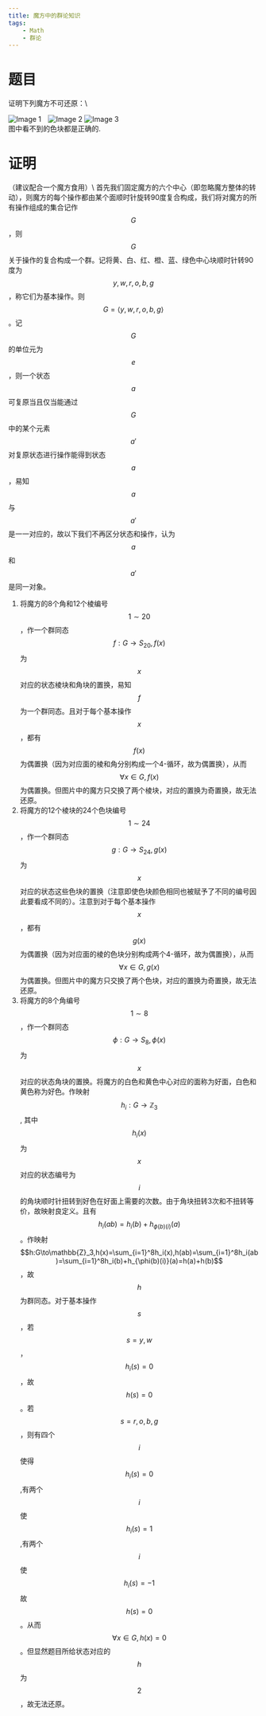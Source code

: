 ```yaml
---
title: 魔方中的群论知识
tags:
    - Math
    - 群论
---
```


# 题目

证明下列魔方不可还原：\\
<div>  <img src="/img/post/jh.jpg" alt="Image 1" style="margin-right: 10px;"/>  <img src="/img/post/zl.jpg" alt="Image 2" /> <img src="/img/post/zj.jpg" alt="Image 3" /></div>
<!-- \begin{minipage}{0.3\linewidth} -->
<!-- \centering 1. -->
<!-- \includegraphics[width=\linewidth]{jh.jpg} -->
<!-- \end{minipage} -->
<!-- \begin{minipage}{0.3\linewidth} -->
<!-- \centering 2. -->
<!-- \includegraphics[width=\linewidth]{zl.jpg} -->
<!-- \end{minipage} -->
<!-- \begin{minipage}{0.3\linewidth} -->
<!-- \centering 3. -->
<!-- \includegraphics[width=\linewidth]{zj.jpg} -->
<!-- \end{minipage} -->
图中看不到的色块都是正确的. 

# 证明

（建议配合一个魔方食用）\\
首先我们固定魔方的六个中心（即忽略魔方整体的转动），则魔方的每个操作都由某个面顺时针旋转90度复合构成，我们将对魔方的所有操作组成的集合记作$$G$$，则$$G$$关于操作的复合构成一个群。记将黄、白、红、橙、蓝、绿色中心块顺时针转90度为$$y,w,r,o,b,g$$，称它们为基本操作。则$$G=\langle y,w,r,o,b,g\rangle$$。记$$G$$的单位元为$$e$$，则一个状态$$a$$可复原当且仅当能通过$$G$$中的某个元素$$a'$$对复原状态进行操作能得到状态$$a$$，易知$$a$$与$$a'$$是一一对应的，故以下我们不再区分状态和操作，认为$$a$$和$$a'$$是同一对象。
1. 将魔方的8个角和12个棱编号$$1\sim20$$，作一个群同态$$f:G\to S_{20},f(x)$$为$$x$$对应的状态棱块和角块的置换，易知$$f$$为一个群同态。且对于每个基本操作$$x$$，都有$$f(x)$$为偶置换（因为对应面的棱和角分别构成一个4-循环，故为偶置换），从而$$\forall x\in G,f(x)$$为偶置换。但图片中的魔方只交换了两个棱块，对应的置换为奇置换，故无法还原。
1. 将魔方的12个棱块的24个色块编号$$1\sim 24$$，作一个群同态$$g:G\to S_{24},g(x)$$为$$x$$对应的状态这些色块的置换（注意即使色块颜色相同也被赋予了不同的编号因此要看成不同的）。注意到对于每个基本操作$$x$$，都有$$g(x)$$为偶置换（因为对应面的棱的色块分别构成两个4-循环，故为偶置换），从而$$\forall x\in G,g(x)$$为偶置换。但图片中的魔方只交换了两个色块，对应的置换为奇置换，故无法还原。
1. 将魔方的8个角编号$$1\sim 8$$，作一个群同态$$\phi:G\to S_{8},\phi(x)$$为$$x$$对应的状态角块的置换。将魔方的白色和黄色中心对应的面称为好面，白色和黄色称为好色。作映射$$h_i:G\to \mathbb{Z}_3$$, 
其中$$h_i(x)$$为$$x$$对应的状态编号为$$i$$的角块顺时针扭转到好色在好面上需要的次数。由于角块扭转3次和不扭转等价，故映射良定义。且有$$h_i(ab)=h_i(b)+h_{\phi(b)(i)}(a)$$。作映射$$h:G\to\mathbb{Z}_3,h(x)=\sum_{i=1}^8h_i(x),h(ab)=\sum_{i=1}^8h_i(ab)=\sum_{i=1}^8h_i(b)+h_{\phi(b)(i)}(a)=h(a)+h(b)$$，故$$h$$为群同态。对于基本操作$$s$$，若$$s=y,w$$，$$h_i(s)=0$$，故$$h(s)=0$$。若$$s=r,o,b,g$$，则有四个$$i$$使得$$h_i(s)=0$$,有两个$$i$$使$$h_i(s)=1$$,有两个$$i$$使$$h_i(s)=-1$$故$$h(s)=0$$。从而$$\forall x\in G,h(x)=0$$。但显然题目所给状态对应的$$h$$为$$2$$，故无法还原。
